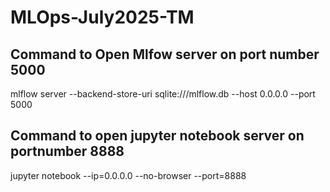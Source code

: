 # MLOps-July2025-TM

## Command to Open Mlfow server on port number 5000

mlflow server   --backend-store-uri sqlite:///mlflow.db   --host 0.0.0.0   --port 5000

## Command to open jupyter notebook server on portnumber 8888

jupyter notebook --ip=0.0.0.0 --no-browser --port=8888

